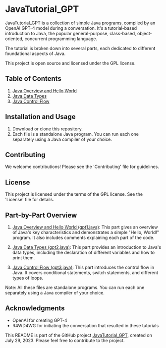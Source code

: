 # JavaTutorial_GPT

JavaTutorial_GPT is a collection of simple Java programs, compiled by an OpenAI GPT-4 model during a conversation. It's a tutorial-based introduction to Java, the popular general-purpose, class-based, object-oriented, concurrent programming language.

The tutorial is broken down into several parts, each dedicated to different foundational aspects of Java.

This project is open source and licensed under the GPL license.

## Table of Contents
1. [Java Overview and Hello World](https://github.com/R4WD4WG/JavaTutorial_GPT/blob/main/gpt1.java)
2. [Java Data Types](https://github.com/R4WD4WG/JavaTutorial_GPT/blob/main/gpt2.java)
3. [Java Control Flow](https://github.com/R4WD4WG/JavaTutorial_GPT/blob/main/gpt3.java)

## Installation and Usage

1. Download or clone this repository.
2. Each file is a standalone Java program. You can run each one separately using a Java compiler of your choice.

## Contributing

We welcome contributions! Please see the 'Contributing' file for guidelines.

## License

This project is licensed under the terms of the GPL license. See the 'License' file for details.

## Part-by-Part Overview

1. [Java Overview and Hello World (gpt1.java)](https://github.com/R4WD4WG/JavaTutorial_GPT/blob/main/gpt1.java): This part gives an overview of Java's key characteristics and demonstrates a simple "Hello, World!" program. It also includes comments explaining each part of the code.

2. [Java Data Types (gpt2.java)](https://github.com/R4WD4WG/JavaTutorial_GPT/blob/main/gpt2.java): This part provides an introduction to Java's data types, including the declaration of different variables and how to print them.

3. [Java Control Flow (gpt3.java)](https://github.com/R4WD4WG/JavaTutorial_GPT/blob/main/gpt3.java): This part introduces the control flow in Java. It covers conditional statements, switch statements, and different types of loops.

Note: All these files are standalone programs. You can run each one separately using a Java compiler of your choice.


## Acknowledgments

- OpenAI for creating GPT-4
- R4WD4WG for initiating the conversation that resulted in these tutorials

This README is part of the GitHub project [JavaTutorial_GPT](https://github.com/R4WD4WG/JavaTutorial_GPT), created on July 29, 2023. Please feel free to contribute to the project.
